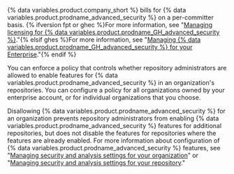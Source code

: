 {% data variables.product.company_short %} bills for {% data variables.product.prodname_advanced_security %} on a per-committer basis. {% ifversion fpt or ghec %}For more information, see "[Managing licensing for {% data variables.product.prodname_GH_advanced_security %}](/billing/managing-licensing-for-github-advanced-security)."{% elsif ghes %}For more information, see "[Managing {% data variables.product.prodname_GH_advanced_security %} for your Enterprise](/admin/advanced-security)."{% endif %}

You can enforce a policy that controls whether repository administrators are allowed to enable features for {% data variables.product.prodname_advanced_security %} in an organization's repositories. You can configure a policy for all organizations owned by your enterprise account, or for individual organizations that you choose.

Disallowing {% data variables.product.prodname_advanced_security %} for an organization prevents repository administrators from enabling {% data variables.product.prodname_advanced_security %} features for additional repositories, but does not disable the features for repositories where the features are already enabled. For more information about configuration of {% data variables.product.prodname_advanced_security %} features, see "[Managing security and analysis settings for your organization](/organizations/keeping-your-organization-secure/managing-security-and-analysis-settings-for-your-organization)" or "[Managing security and analysis settings for your repository](/github/administering-a-repository/managing-security-and-analysis-settings-for-your-repository)."
